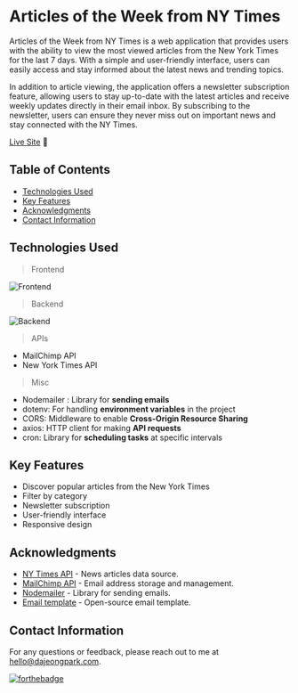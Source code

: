 # Articles of the Week from NY Times

Articles of the Week from NY Times is a web application that provides users with the ability to view the most viewed articles from the New York Times for the last 7 days. With a simple and user-friendly interface, users can easily access and stay informed about the latest news and trending topics.

In addition to article viewing, the application offers a newsletter subscription feature, allowing users to stay up-to-date with the latest articles and receive weekly updates directly in their email inbox. By subscribing to the newsletter, users can ensure they never miss out on important news and stay connected with the NY Times.

[Live Site](https://example.com) 🚀

## Table of Contents

- [Technologies Used](#technologies-used)
- [Key Features](#key-features)
- [Acknowledgments](#acknowledgments)
- [Contact Information](#contact-information)

## Technologies Used

> Frontend

![Frontend](https://skillicons.dev/icons?i=react,ts,bootstrap)

> Backend

![Backend](https://skillicons.dev/icons?i=nodejs,express)

> APIs

- MailChimp API <br/>
- New York Times API

> Misc

- Nodemailer : Library for **sending emails**<br/>
- dotenv: For handling **environment variables** in the project<br/>
- CORS: Middleware to enable **Cross-Origin Resource Sharing**<br/>
- axios: HTTP client for making **API requests**<br/>
- cron: Library for **scheduling tasks** at specific intervals

## Key Features

- Discover popular articles from the New York Times
- Filter by category
- Newsletter subscription
- User-friendly interface
- Responsive design

## Acknowledgments

- [NY Times API](https://developer.nytimes.com/) - News articles data source.
- [MailChimp API](https://mailchimp.com/developer/) - Email address storage and management.
- [Nodemailer](https://nodemailer.com/) - Library for sending emails.
- [Email template](https://github.com/leemunroe/responsive-html-email-template) - Open-source email template.

## Contact Information

For any questions or feedback, please reach out to me at hello@dajeongpark.com.<br/>

[![forthebadge](https://forthebadge.com/images/badges/built-with-love.svg)](https://forthebadge.com)
